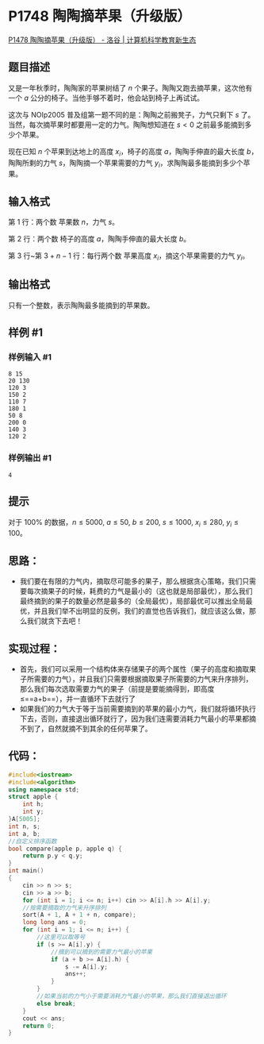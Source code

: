# P1748 陶陶摘苹果（升级版）

[P1478 陶陶摘苹果（升级版） - 洛谷 | 计算机科学教育新生态](https://www.luogu.com.cn/problem/P1478)

## 题目描述

又是一年秋季时，陶陶家的苹果树结了 $n$ 个果子。陶陶又跑去摘苹果，这次他有一个 $a$ 公分的椅子。当他手够不着时，他会站到椅子上再试试。

这次与 NOIp2005 普及组第一题不同的是：陶陶之前搬凳子，力气只剩下 $s$ 了。当然，每次摘苹果时都要用一定的力气。陶陶想知道在 $s<0$ 之前最多能摘到多少个苹果。

现在已知 $n$ 个苹果到达地上的高度 $x_i$，椅子的高度 $a$，陶陶手伸直的最大长度 $b$，陶陶所剩的力气 $s$，陶陶摘一个苹果需要的力气 $y_i$，求陶陶最多能摘到多少个苹果。

## 输入格式

第 $1$ 行：两个数 苹果数 $n$，力气 $s$。

第 $2$ 行：两个数 椅子的高度 $a$，陶陶手伸直的最大长度 $b$。

第 $3$ 行~第 $3+n-1$ 行：每行两个数 苹果高度 $x_i$，摘这个苹果需要的力气 $y_i$。

## 输出格式

只有一个整数，表示陶陶最多能摘到的苹果数。

## 样例 #1

### 样例输入 #1

```
8 15
20 130
120 3
150 2
110 7
180 1
50 8
200 0
140 3
120 2
```

### 样例输出 #1

```
4
```

## 提示

对于 $100\%$ 的数据，$n\leq 5000$, $a\leq 50$, $b\leq 200$, $s\leq 1000$, $x_i\leq 280$, $y_i\leq 100$。







## 思路：

+ 我们要在有限的力气内，摘取尽可能多的果子，那么根据贪心策略，我们只需要每次摘果子的时候，耗费的力气是最小的（这也就是局部最优），那么我们最终摘到的果子的数量必然是最多的（全局最优），局部最优可以推出全局最优，并且我们举不出明显的反例，我们的直觉也告诉我们，就应该这么做，那么我们就贪下去吧！



## 实现过程：

+ 首先，我们可以采用一个结构体来存储果子的两个属性（果子的高度和摘取果子所需要的力气），并且我们只需要根据摘取果子所需要的力气来升序排列，那么我们每次选取需要力气的果子（前提是要能摘得到，即高度≤==a+b==），并一直循环下去就行了
+ 如果我们的力气大于等于当前需要摘到的苹果的最小力气，我们就将循环执行下去，否则，直接退出循环就行了，因为我们连需要消耗力气最小的苹果都摘不到了，自然就摘不到其余的任何苹果了。



## 代码：

```cpp
#include<iostream>
#include<algorithm>
using namespace std;
struct apple {
	int h;
	int y;
}A[5005];
int n, s;
int a, b;
//自定义排序函数
bool compare(apple p, apple q) {
	return p.y < q.y;
}
int main()
{
	cin >> n >> s;
	cin >> a >> b;
	for (int i = 1; i <= n; i++) cin >> A[i].h >> A[i].y;
    //按需要摘取的力气来升序排列
	sort(A + 1, A + 1 + n, compare);
	long long ans = 0;
	for (int i = 1; i <= n; i++) {
	    //这里可以取等号
		if (s >= A[i].y) {
			//摘到可以摘到的需要力气最小的苹果
			if (a + b >= A[i].h) {
				s -= A[i].y;
				ans++;
			}
		}
        //如果当前的力气小于需要消耗力气最小的苹果，那么我们直接退出循环
		else break;
	}
	cout << ans;
	return 0;
}
```



